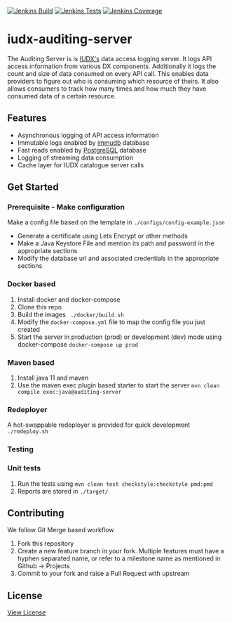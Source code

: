 [![Jenkins Build](https://img.shields.io/jenkins/build?jobUrl=https%3A%2F%2Fjenkins.iudx.io%2Fjob%2Fiudx%2520auditing-server%2520(master)%2520pipeline%2F)](https://jenkins.iudx.io/job/iudx%20auditing-server%20(master)%20pipeline/lastBuild/)
[![Jenkins Tests](https://img.shields.io/jenkins/tests?jobUrl=https%3A%2F%2Fjenkins.iudx.io%2Fjob%2Fiudx%2520auditing-server%2520(master)%2520pipeline%2F)](https://jenkins.iudx.io/job/iudx%20auditing-server%20(master)%20pipeline/lastBuild/testReport/)
[![Jenkins Coverage](https://img.shields.io/jenkins/coverage/jacoco?jobUrl=https%3A%2F%2Fjenkins.iudx.io%2Fjob%2Fiudx%2520auditing-server%2520(master)%2520pipeline%2F)](https://jenkins.iudx.io/job/iudx%20auditing-server%20(master)%20pipeline/lastBuild/jacoco/)

# iudx-auditing-server
The Auditing Server is is [IUDX's](https://iudx.org.in) data access logging server. It logs API access information from various DX components. Additionally it logs the count and size of data consumed on every API call. This enables data providers to figure out who is consuming which resource of theirs. It also allows consumers to track how many times and how much they have consumed data of a certain resource.

## Features
- Asynchronous logging of API access information
- Immutable logs enabled by [immudb](https://immudb.io/) database
- Fast reads enabled by [PostgreSQL](https://www.postgresql.org/) database
- Logging of streaming data consumption
- Cache layer for IUDX catalogue server calls


## Get Started

### Prerequisite - Make configuration
Make a config file based on the template in `./configs/config-example.json` 
- Generate a certificate using Lets Encrypt or other methods
- Make a Java Keystore File and mention its path and password in the appropriate sections
- Modify the database url and associated credentials in the appropriate sections

### Docker based
1. Install docker and docker-compose
2. Clone this repo
3. Build the images 
   ` ./docker/build.sh`
4. Modify the `docker-compose.yml` file to map the config file you just created
5. Start the server in production (prod) or development (dev) mode using docker-compose 
   ` docker-compose up prod `


### Maven based
1. Install java 11 and maven
2. Use the maven exec plugin based starter to start the server 
   `mvn clean compile exec:java@auditing-server`

### Redeployer
A hot-swappable redeployer is provided for quick development 
`./redeploy.sh`

### Testing

### Unit tests
1. Run the tests using `mvn clean test checkstyle:checkstyle pmd:pmd`  
2. Reports are stored in `./target/`


## Contributing
We follow Git Merge based workflow 
1. Fork this repository
2. Create a new feature branch in your fork. Multiple features must have a hyphen separated name, or refer to a milestone name as mentioned in Github -> Projects  
4. Commit to your fork and raise a Pull Request with upstream


## License
[View License](./LICENSE)


